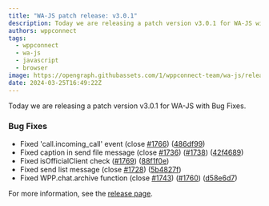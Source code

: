 ```yaml
---
title: "WA-JS patch release: v3.0.1"
description: Today we are releasing a patch version v3.0.1 for WA-JS with Bug Fixes.
authors: wppconnect
tags:
  - wppconnect
  - wa-js
  - javascript
  - browser
image: https://opengraph.githubassets.com/1/wppconnect-team/wa-js/releases/tag/v3.0.1
date: 2024-03-25T16:49:22Z
---
```


Today we are releasing a patch version v3.0.1 for WA-JS with Bug Fixes.

<!--truncate-->

### Bug Fixes

* Fixed 'call.incoming_call' event (close [#1766](https://github.com/wppconnect-team/wa-js/issues/1766)) ([486df99](https://github.com/wppconnect-team/wa-js/commit/486df991640276ff65b069847e21e0a2d29bb641))
* Fixed caption in send file message (close [#1736](https://github.com/wppconnect-team/wa-js/issues/1736)) ([#1738](https://github.com/wppconnect-team/wa-js/issues/1738)) ([42f4689](https://github.com/wppconnect-team/wa-js/commit/42f4689b3264c3013d3cb94954cae5de3725ae07))
* Fixed isOfficialClient check ([#1769](https://github.com/wppconnect-team/wa-js/issues/1769)) ([88f1f0e](https://github.com/wppconnect-team/wa-js/commit/88f1f0e6daf18b0492ceffb6274adef02323dc35))
* Fixed send list message (close [#1728](https://github.com/wppconnect-team/wa-js/issues/1728)) ([5b4827f](https://github.com/wppconnect-team/wa-js/commit/5b4827ff585df5b15791bd15d76128704a116f76))
* Fixed WPP.chat.archive function (close [#1743](https://github.com/wppconnect-team/wa-js/issues/1743)) ([#1760](https://github.com/wppconnect-team/wa-js/issues/1760)) ([d58e6d7](https://github.com/wppconnect-team/wa-js/commit/d58e6d734783b9d9660698d6c5745a28775ed2bd))

For more information, see the [release page](https://github.com/wppconnect-team/wa-js/releases/tag/v3.0.1).